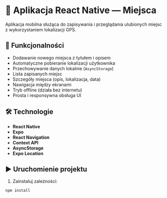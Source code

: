 # 📱 Aplikacja React Native — Miejsca

Aplikacja mobilna służąca do zapisywania i przeglądania ulubionych miejsc z wykorzystaniem lokalizacji GPS.

## 🚀 Funkcjonalności

- Dodawanie nowego miejsca z tytułem i opisem
- Automatyczne pobieranie lokalizacji użytkownika
- Przechowywanie danych lokalnie (`AsyncStorage`)
- Lista zapisanych miejsc
- Szczegóły miejsca (opis, lokalizacja, data)
- Nawigacja między ekranami
- Tryb offline (działa bez internetu)
- Prosta i responsywna obsługa UI

## 🛠️ Technologie

- **React Native**
- **Expo**
- **React Navigation**
- **Context API**
- **AsyncStorage**
- **Expo Location**

## ▶️ Uruchomienie projektu

1. Zainstaluj zależności:

```bash
npm install

